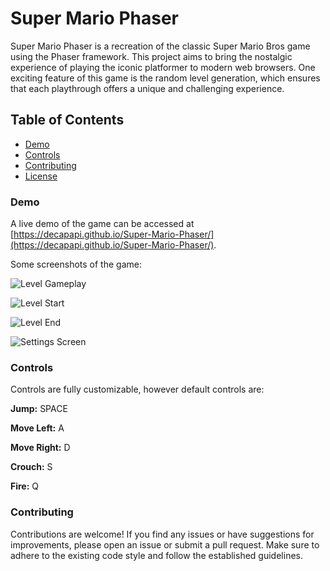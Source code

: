
# **Super Mario Phaser**

Super Mario Phaser is a recreation of the classic Super Mario Bros game using the Phaser framework. This project aims to bring the nostalgic experience of playing the iconic platformer to modern web browsers. One exciting feature of this game is the random level generation, which ensures that each playthrough offers a unique and challenging experience.


## **Table of Contents**

- [Demo](#Demo)
- [Controls](#Controls)
- [Contributing](#Contributing)
- [License](#License)

### Demo

A live demo of the game can be accessed at [https://decapapi.github.io/Super-Mario-Phaser/](https://decapapi.github.io/Super-Mario-Phaser/).

Some screenshots of the game:

![Level Gameplay](assets/showcase/level-gameplay.gif)

![Level Start](assets/showcase/level-start.gif)

![Level End](assets/showcase/level-end.gif)

![Settings Screen](assets/showcase/settings-screen.png)

### Controls

Controls are fully customizable, however default controls are:

**Jump:** SPACE

**Move Left:** A

**Move Right:** D

**Crouch:** S

**Fire:** Q

### Contributing

Contributions are welcome! If you find any issues or have suggestions for improvements, please open an issue or submit a pull request. Make sure to adhere to the existing code style and follow the established guidelines.
